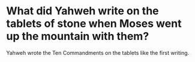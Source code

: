 # What did Yahweh write on the tablets of stone when Moses went up the mountain with them?

Yahweh wrote the Ten Commandments on the tablets like the first writing.
